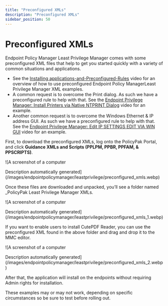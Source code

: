 ```yaml
---
title: "Preconfigured XMLs"
description: "Preconfigured XMLs"
sidebar_position: 50
---
```


# Preconfigured XMLs

Endpoint Policy Manager Least Privilege Manager comes with some preconfigured XML files that help to
get you started quickly with a variety of common situations and applications.

- See the
  [Installing applications-and-Preconfigured-Rules](/docs/endpointpolicymanager/components/endpointprivilegemanager/videolearningcenter/basicsandgettingstarted/installapplications.md)
  video for an overview of how to use preconfigured Endpoint Policy ManagerLeast Privilege Manager
  XML examples.
- A common request is to overcome the Print dialog. As such we have a preconfigured rule to help
  with that. See the
  [Endpoint Privilege Manager: Install Printers via Native NTPRINT Dialog](/docs/endpointpolicymanager/components/endpointprivilegemanager/videolearningcenter/helperstoolsandtips/ntprintdialog.md)
  video for an example.
- Another common request is to overcome the Windows Ethernet & IP address GUI. As such we have a
  preconfigured rule to help with that. See the
  [Endpoint Privilege Manager: Edit IP SETTINGS EDIT VIA WIN GUI](/docs/endpointpolicymanager/components/endpointprivilegemanager/videolearningcenter/helperstoolsandtips/wingui.md)
  video for an example.

First, to download the preconfigured XMLs, log onto the PolicyPak Portal, and click **Guidance XMLs
and Scripts (PPLPM, PPBR, PPFAM, & PPSCRIPTS)**.

![A screenshot of a computer

Description automatically
generated](/images/endpointpolicymanager/leastprivilege/preconfigured_xmls.webp)

Once these files are downloaded and unpacked, you’ll see a folder named \_PolicyPak Least Privilege
Manager XMLs.

![A screenshot of a computer

Description automatically
generated](/images/endpointpolicymanager/leastprivilege/preconfigured_xmls_1.webp)

If you want to enable users to install CutePDF Reader, you can use the preconfigured XML found in
the above folder and drag and drop it to the MMC editor.

![A screenshot of a computer

Description automatically
generated](/images/endpointpolicymanager/leastprivilege/preconfigured_xmls_2.webp)

After that, the application will install on the endpoints without requiring Admin rights for
installation.

These examples may or may not work, depending on specific circumstances so be sure to test before
rolling out.

